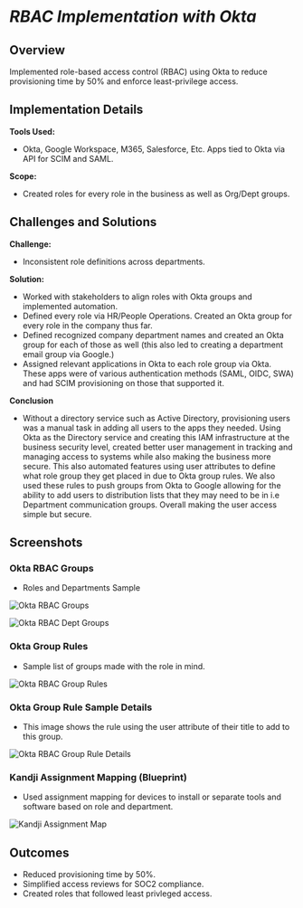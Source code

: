 # *RBAC Implementation with Okta*

## Overview
Implemented role-based access control (RBAC) using Okta to reduce provisioning time by 50% and enforce least-privilege access.

## Implementation Details
**Tools Used:** 
- Okta, Google Workspace, M365, Salesforce, Etc. Apps tied to Okta via API for SCIM and SAML.

**Scope:** 
- Created roles for every role in the business as well as Org/Dept groups.

## Challenges and Solutions
**Challenge:** 
- Inconsistent role definitions across departments.

**Solution:** 
- Worked with stakeholders to align roles with Okta groups and implemented automation.
- Defined every role via HR/People Operations. Created an Okta group for every role in the company thus far.
- Defined recognized company department names and created an Okta group for each of those as well (this also led to creating a department email group via Google.)
- Assigned relevant applications in Okta to each role group via Okta. These apps were of various authentication methods (SAML, OIDC, SWA) and had SCIM provisioning on those that supported it.

**Conclusion**
- Without a directory service such as Active Directory, provisioning users was a manual task in adding all users to the apps they needed. Using Okta as the Directory service and creating this IAM infrastructure at the business security level, created better user management in tracking and managing access to systems while also making the business more secure. This also automated features using user attributes to define what role group they get placed in due to Okta group rules. We also used these rules to push groups from Okta to Google allowing for the ability to add users to distribution lists that they may need to be in i.e Department communication groups. Overall making the user access simple but secure.

## Screenshots

### Okta RBAC Groups
- Roles and Departments Sample

![Okta RBAC Groups](Images_RBAC/rbac-okta-groups.png)

![Okta RBAC Dept Groups](Images_RBAC/rbac-okta-dept-groups.png)

### Okta Group Rules
- Sample list of groups made with the role in mind.

![Okta RBAC Group Rules](Images_RBAC/rbac-okta-group-rules.png)

### Okta Group Rule Sample Details
- This image shows the rule using the user attribute of their title to add to this group.

![Okta RBAC Group Rule Details](Images_RBAC/rbac-okta-group-rule-details.png)

### Kandji Assignment Mapping (Blueprint)
- Used assignment mapping for devices to install or separate tools and software based on role and department.

![Kandji Assignment Map](Images_RBAC/kandji-assignment-map.png)

## Outcomes
- Reduced provisioning time by 50%.
- Simplified access reviews for SOC2 compliance.
- Created roles that followed least privleged access.

